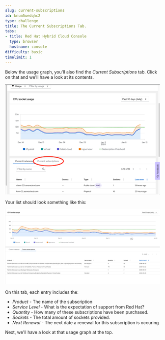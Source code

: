 ```yaml
---
slug: current-subscriptions
id: knum5uedqhc2
type: challenge
title: The Current Subscriptions Tab.
tabs:
- title: Red Hat Hybrid Cloud Console
  type: browser
  hostname: console
difficulty: basic
timelimit: 1
---
```

Below the usage graph, you'll also find the _Current Subscriptions_ tab.  Click on that and we'll have a look at its contents.

![current subscriptions tab](../assets/swatch-current-subs-tab.png)

Your list should look something like this:

![Current subscriptions list](../assets/swatch-current-subs-list.png)

On this tab, each entry includes the:
* *Product* - The name of the subscription
* *Service Level* - What is the expectation of support from Red Hat?
* *Quantity* - How many of these subscriptions have been purchased.
* *Sockets* - The total amount of sockets provided.
* *Next Renewal* - The next date a renewal for this subscription is occuring

Next, we'll have a look at that usage graph at the top.
